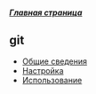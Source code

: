##### [Главная страница](../index.md)
## git
* [Общие сведения](./intro.md)
* [Настройка](./config.md)
* [Использование](./usage.md)

